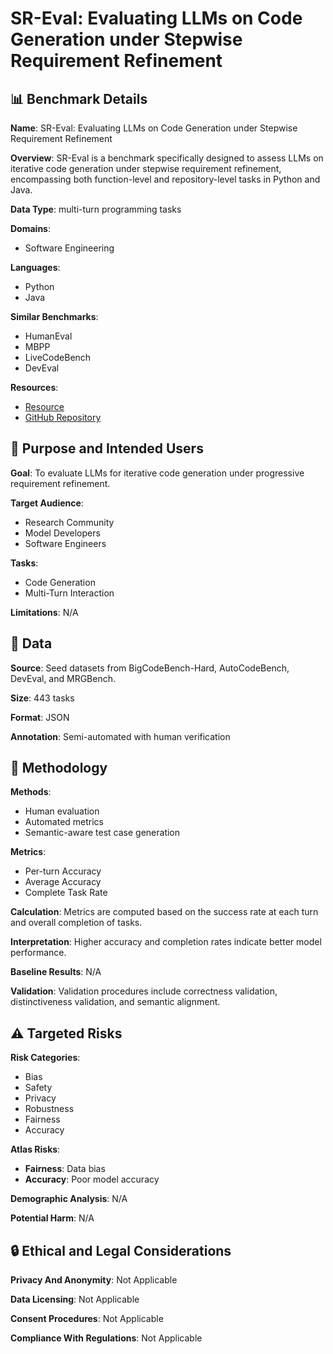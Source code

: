 # SR-Eval: Evaluating LLMs on Code Generation under Stepwise Requirement Refinement

## 📊 Benchmark Details

**Name**: SR-Eval: Evaluating LLMs on Code Generation under Stepwise Requirement Refinement

**Overview**: SR-Eval is a benchmark specifically designed to assess LLMs on iterative code generation under stepwise requirement refinement, encompassing both function-level and repository-level tasks in Python and Java.

**Data Type**: multi-turn programming tasks

**Domains**:
- Software Engineering

**Languages**:
- Python
- Java

**Similar Benchmarks**:
- HumanEval
- MBPP
- LiveCodeBench
- DevEval

**Resources**:
- [Resource](https://doi.org/XXXXXXX.XXXXXXX)
- [GitHub Repository](https://github.com/user/repo)

## 🎯 Purpose and Intended Users

**Goal**: To evaluate LLMs for iterative code generation under progressive requirement refinement.

**Target Audience**:
- Research Community
- Model Developers
- Software Engineers

**Tasks**:
- Code Generation
- Multi-Turn Interaction

**Limitations**: N/A

## 💾 Data

**Source**: Seed datasets from BigCodeBench-Hard, AutoCodeBench, DevEval, and MRGBench.

**Size**: 443 tasks

**Format**: JSON

**Annotation**: Semi-automated with human verification

## 🔬 Methodology

**Methods**:
- Human evaluation
- Automated metrics
- Semantic-aware test case generation

**Metrics**:
- Per-turn Accuracy
- Average Accuracy
- Complete Task Rate

**Calculation**: Metrics are computed based on the success rate at each turn and overall completion of tasks.

**Interpretation**: Higher accuracy and completion rates indicate better model performance.

**Baseline Results**: N/A

**Validation**: Validation procedures include correctness validation, distinctiveness validation, and semantic alignment.

## ⚠️ Targeted Risks

**Risk Categories**:
- Bias
- Safety
- Privacy
- Robustness
- Fairness
- Accuracy

**Atlas Risks**:
- **Fairness**: Data bias
- **Accuracy**: Poor model accuracy

**Demographic Analysis**: N/A

**Potential Harm**: N/A

## 🔒 Ethical and Legal Considerations

**Privacy And Anonymity**: Not Applicable

**Data Licensing**: Not Applicable

**Consent Procedures**: Not Applicable

**Compliance With Regulations**: Not Applicable
